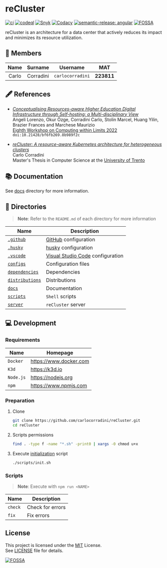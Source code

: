 # reCluster

[![ci](https://github.com/carlocorradini/reCluster/actions/workflows/ci.yml/badge.svg)](https://github.com/carlocorradini/reCluster/actions/workflows/ci.yml)
[![codeql](https://github.com/carlocorradini/reCluster/actions/workflows/codeql.yml/badge.svg)](https://github.com/carlocorradini/reCluster/actions/workflows/codeql.yml)
[![Snyk](https://snyk.io/test/github/carlocorradini/reCluster/badge.svg)](https://snyk.io/test/github/carlocorradini/reCluster)
[![Codacy](https://app.codacy.com/project/badge/Grade/b95665f300d743de9f714530f764d126)](https://www.codacy.com/gh/carlocorradini/reCluster/dashboard?utm_source=github.com&utm_medium=referral&utm_content=carlocorradini/reCluster&utm_campaign=Badge_Grade)
[![semantic-release: angular](https://img.shields.io/badge/semantic--release-angular-e10079?logo=semantic-release)](https://github.com/semantic-release/semantic-release)
[![FOSSA](https://app.fossa.com/api/projects/git%2Bgithub.com%2Fcarlocorradini%2FreCluster.svg?type=small)](https://app.fossa.com/projects/git%2Bgithub.com%2Fcarlocorradini%2FreCluster?ref=badge_small)

reCluster is an architecture for a data center that actively reduces its impact and minimizes its resource utilization.

## :busts_in_silhouette: Members

| Name  |  Surname  |     Username     |    MAT     |
| :---: | :-------: | :--------------: | :--------: |
| Carlo | Corradini | `carlocorradini` | **223811** |

## :fountain_pen: References

- [_Conceptualising Resources-aware Higher Education Digital Infrastructure through Self-hosting: a Multi-disciplinary View_](https://doi.org/10.21428/bf6fb269.8b989f2c) \
  Angeli Lorenzo, Okur Özge, Corradini Carlo, Stolin Marcel, Huang Yilin, Brazier Frances and Marchese Maurizio \
  [Eighth Workshop on Computing within Limits 2022](https://computingwithinlimits.org/2022) \
  `doi:10.21428/bf6fb269.8b989f2c`

- [_reCluster: A resource-aware Kubernetes architecture for heterogeneous clusters_](https://github.com/carlocorradini/thesis/releases/download/v1.0.0/corradini_carlo_computer_science_2021_2022.pdf) \
  Carlo Corradini \
  Master's Thesis in Computer Science at the [University of Trento](https://www.unitn.it)

## :books: Documentation

See [docs](./docs/) directory for more information.

## :file_folder: Directories

> **Note**: Refer to the `README.md` of each directory for more information

| **Name**                            | **Description**                                                   |
| ----------------------------------- | ----------------------------------------------------------------- |
| [`.github`](./.github/)             | [GitHub](https://github.com) configuration                        |
| [`.husky`](./.husky/)               | [husky](https://typicode.github.io/husky) configuration           |
| [`.vscode`](./.vscode/)             | [Visual Studio Code](https://code.visualstudio.com) configuration |
| [`configs`](./configs/)             | Configuration files                                               |
| [`dependencies`](./dependencies/)   | Dependencies                                                      |
| [`distributions`](./distributions/) | Distributions                                                     |
| [`docs`](./docs/)                   | Documentation                                                     |
| [`scripts`](./scripts/)             | `Shell` scripts                                                   |
| [`server`](./server/)               | `reCluster` server                                                |

## :computer: Development

### Requirements

| **Name**  | **Homepage**             |
| --------- | ------------------------ |
| `Docker`  | <https://www.docker.com> |
| `K3d`     | <https://k3d.io>         |
| `Node.js` | <https://nodejs.org>     |
| `npm`     | <https://www.npmjs.com>  |

### Preparation

1. Clone

   ```sh
   git clone https://github.com/carlocorradini/reCluster.git
   cd reCluster
   ```

1. Scripts permissions

   ```sh
   find . -type f -name "*.sh" -print0 | xargs -0 chmod u+x
   ```

1. Execute [initialization](./scripts/init.sh) script

   ```sh
   ./scripts/init.sh
   ```

### Scripts

> **Note**: Execute with `npm run <NAME>`

| **Name** | **Description**  |
| -------- | ---------------- |
| `check`  | Check for errors |
| `fix`    | Fix errors       |

## License

This project is licensed under the [MIT](https://opensource.org/licenses/MIT) License. \
See [LICENSE](./LICENSE) file for details.

[![FOSSA](https://app.fossa.com/api/projects/git%2Bgithub.com%2Fcarlocorradini%2FreCluster.svg?type=large)](https://app.fossa.com/projects/git%2Bgithub.com%2Fcarlocorradini%2FreCluster?ref=badge_large)
